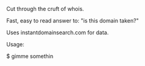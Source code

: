 Cut through the cruft of whois. 

Fast, easy to read answer to: "is this domain taken?"

Uses instantdomainsearch.com for data.

Usage:

$ gimme somethin